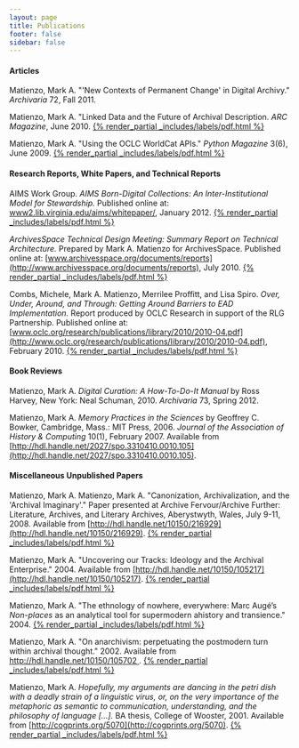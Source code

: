 ```yaml
---
layout: page
title: Publications
footer: false
sidebar: false
---
```


#### Articles

Matienzo, Mark A. "'New Contexts of Permanent Change' in Digital Archivy." *Archivaria* 72, Fall 2011.

Matienzo, Mark A. "Linked Data and the Future of Archival Description. *ARC Magazine*, June 2010. [{% render_partial _includes/labels/pdf.html %}](publications/2010/2010-Jun-LinkedData.pdf) 

Matienzo, Mark A. "Using the OCLC WorldCat APIs." *Python Magazine* 3(6), June 2009. [{% render_partial _includes/labels/pdf.html %}](publications/2009/2009-Jun-WorldCatAPI.pdf)

#### Research Reports, White Papers, and Technical Reports

AIMS Work Group. *AIMS Born-Digital Collections: An Inter-Institutional Model for Stewardship.* Published online at: [www2.lib.virginia.edu/aims/whitepaper/](http://www2.lib.virginia.edu/aims/whitepaper/), January 2012. [{% render_partial _includes/labels/pdf.html %}](publications/2012/2012-Jan-AIMS-WhitePaper.pdf)

*ArchivesSpace Technical Design Meeting: Summary Report on Technical Architecture.* Prepared by Mark A. Matienzo for ArchivesSpace. Published online at: [www.archivesspace.org/documents/reports](http://www.archivesspace.org/documents/reports), July 2010. [{% render_partial _includes/labels/pdf.html %}](publications/2010/2010-Jul-ArchivesSpace-TechArchReport.pdf)

Combs, Michele, Mark A. Matienzo, Merrilee Proffitt, and Lisa Spiro. *Over, Under, Around, and Through: Getting Around Barriers to EAD Implementation.* Report produced by OCLC Research in support of the RLG Partnership. Published online at: [www.oclc.org/research/publications/library/2010/2010-04.pdf](http://www.oclc.org/research/publications/library/2010/2010-04.pdf), February 2010. [{% render_partial _includes/labels/pdf.html %}](publications/2010/2010-Feb-EAD-Barriers.pdf)

#### Book Reviews

Matienzo, Mark A. *Digital Curation: A How-To-Do-It Manual* by Ross Harvey, New York: Neal Schuman, 2010. *Archivaria* 73, Spring 2012.

Matienzo, Mark A. *Memory Practices in the Sciences* by Geoffrey C. Bowker, Cambridge, Mass.: MIT Press, 2006. *Journal of the Association of History &amp; Computing* 10(1), February 2007. Available from [http://hdl.handle.net/2027/spo.3310410.0010.105](http://hdl.handle.net/2027/spo.3310410.0010.105).


#### <span class="unpublished">Miscellaneous Unpublished Papers</span>

<span class="unpublished">Matienzo, Mark A. Matienzo, Mark A. "Canonization, Archivalization, and the 'Archival Imaginary'." Paper presented at Archive Fervour/Archive Further: Literature, Archives, and Literary Archives, Aberystwyth, Wales, July 9-11, 2008. Available from [http://hdl.handle.net/10150/216929](http://hdl.handle.net/10150/216929). [{% render_partial _includes/labels/pdf.html %}](publications/2008/2008-ArchiveFervourCanonization.pdf)</span>

<span class="unpublished">Matienzo, Mark A. "Uncovering our Tracks: Ideology and the Archival Enterprise." 2004. Available from [http://hdl.handle.net/10150/105217](http://hdl.handle.net/10150/105217). [{% render_partial _includes/labels/pdf.html %}](publications/2004/2004-UncoveringOurTracks.pdf)</span>

<span class="unpublished">Matienzo, Mark A. "The ethnology of nowhere, everywhere: Marc Augé’s *Non-places* as an analytical tool for supermodern ahistory and transience." 2004. [{% render_partial _includes/labels/pdf.html %}](publications/2004/2004-EthnologyOfNowhere.pdf)</span>

<span class="unpublished">Matienzo, Mark A. "On anarchivism: perpetuating the postmodern turn within archival thought." 2002. Available from [http://hdl.handle.net/10150/105702 ](http://hdl.handle.net/10150/105702). [{% render_partial _includes/labels/pdf.html %}](publications/2002/2002-OnAnarchivism.pdf)</span>

<span class="unpublished">Matienzo, Mark A. *Hopefully, my arguments are dancing in the petri dish with a deadly strain of a linguistic virus, or, on the very importance of the metaphoric as semantic to communication, understanding, and the philosophy of language [...].* BA thesis, College of Wooster, 2001. Available from [http://cogprints.org/5070](http://cogprints.org/5070). [{% render_partial _includes/labels/pdf.html %}](publications/2001/2001-Thesis.pdf)</span>